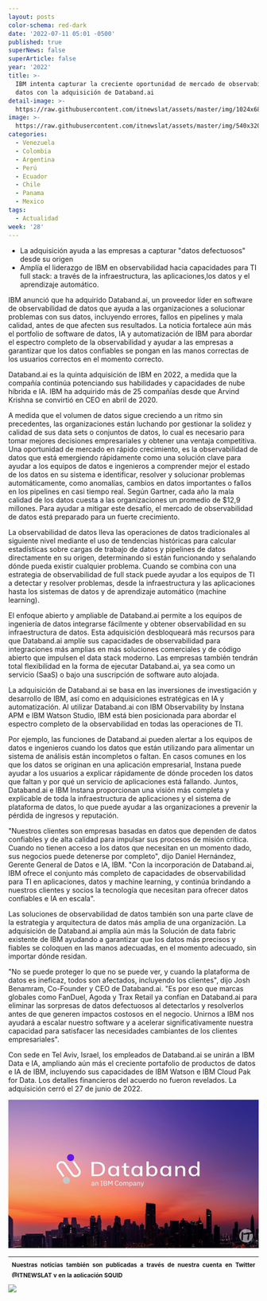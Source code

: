```yaml
---
layout: posts
color-schema: red-dark
date: '2022-07-11 05:01 -0500'
published: true
superNews: false
superArticle: false
year: '2022'
title: >-
  IBM intenta capturar la creciente oportunidad de mercado de observabilidad de
  datos con la adquisición de Databand.ai
detail-image: >-
  https://raw.githubusercontent.com/itnewslat/assets/master/img/1024x680/Databand-g.jpg
image: >-
  https://raw.githubusercontent.com/itnewslat/assets/master/img/540x320/databand-p.jpg
categories:
  - Venezuela
  - Colombia
  - Argentina
  - Perú
  - Ecuador
  - Chile
  - Panama
  - Mexico
tags:
  - Actualidad
week: '28'
---
```

- La adquisición ayuda a las empresas a capturar "datos defectuosos" desde su origen
- Amplía el liderazgo de IBM en observabilidad hacia capacidades para TI full stack: a través de la infraestructura, las aplicaciones,los  datos y el aprendizaje automático.

IBM anunció que ha adquirido Databand.ai, un proveedor líder en software de observabilidad de datos que ayuda a las organizaciones a solucionar problemas con sus datos, incluyendo errores, fallos en pipelines y mala calidad, antes de que afecten sus resultados. La noticia fortalece aún más el portfolio de software de datos, IA y automatización de IBM para abordar el espectro completo de la observabilidad y ayudar a las empresas a garantizar que los datos confiables se pongan en las manos correctas de los usuarios correctos en el momento correcto.

Databand.ai es la quinta adquisición de IBM en 2022, a medida que la compañía continúa potenciando sus habilidades y capacidades de nube híbrida e IA. IBM ha adquirido más de 25 compañías desde que Arvind Krishna se convirtió en CEO en abril de 2020.

A medida que el volumen de datos sigue creciendo a un ritmo sin precedentes, las organizaciones están luchando por gestionar la solidez y calidad de sus data sets o conjuntos de datos, lo cual es necesario para tomar mejores decisiones empresariales y obtener una ventaja competitiva. Una oportunidad de mercado en rápido crecimiento, es la observabilidad de datos que está emergiendo rápidamente como una solución clave para ayudar a los equipos de datos e ingenieros a comprender mejor el estado de los datos en su sistema e identificar, resolver y solucionar problemas automáticamente, como anomalías, cambios en datos importantes o fallos en los pipelines en casi tiempo real. Según Gartner, cada año la mala calidad de los datos cuesta a las organizaciones un promedio de $12,9 millones. Para ayudar a mitigar este desafío, el mercado de observabilidad de datos está preparado para un fuerte crecimiento. 

La observabilidad de datos lleva las operaciones de datos tradicionales al siguiente nivel mediante el uso de tendencias históricas para calcular estadísticas sobre cargas de trabajo de datos y pipelines de datos directamente en su origen, determinando si están funcionando y señalando dónde pueda existir cualquier problema. Cuando se combina con una estrategia de observabilidad de full stack puede ayudar a los equipos de TI a detectar y resolver problemas, desde la infraestructura y las aplicaciones hasta los sistemas de datos y de aprendizaje automático (machine learning).

El enfoque abierto y ampliable de Databand.ai permite a los equipos de ingeniería de datos integrarse fácilmente y obtener observabilidad en su infraestructura de datos. Esta adquisición desbloqueará más recursos para que Databand.ai amplíe sus capacidades de observabilidad para integraciones más amplias en más soluciones comerciales y de código abierto que impulsen el data stack moderno. Las empresas también tendrán total flexibilidad en la forma de ejecutar Databand.ai, ya sea como un servicio (SaaS) o bajo una suscripción de software auto alojada.

La adquisición de Databand.ai se basa en las inversiones de investigación y desarrollo de IBM, así como en adquisiciones estratégicas en IA y automatización. Al utilizar Databand.ai con IBM Observability by Instana APM e IBM Watson Studio, IBM está bien posicionada para abordar el espectro completo de la observabilidad en todas las operaciones de TI.

Por ejemplo, las funciones de Databand.ai pueden alertar a los equipos de datos e ingenieros cuando los datos que están utilizando para alimentar un sistema de análisis están incompletos o faltan. En casos comunes en los que los datos se originan en una aplicación empresarial, Instana puede ayudar a los usuarios a explicar rápidamente de dónde proceden los datos que faltan y por qué un servicio de aplicaciones está fallando. Juntos, Databand.ai e IBM Instana proporcionan una visión más completa y explicable de toda la infraestructura de aplicaciones y el sistema de plataforma de datos, lo que puede ayudar a las organizaciones a prevenir la pérdida de ingresos y reputación.

"Nuestros clientes son empresas basadas en datos que dependen de datos confiables y de alta calidad para impulsar sus procesos de misión crítica. Cuando no tienen acceso a los datos que necesitan en un momento dado, sus negocios puede detenerse por completo", dijo Daniel Hernández, Gerente General de Datos e IA, IBM. "Con la incorporación de Databand.ai, IBM ofrece el conjunto más completo de capacidades de observabilidad para TI en aplicaciones, datos y machine learning, y continúa brindando a nuestros clientes y socios la tecnología que necesitan para ofrecer datos confiables e IA en escala".

Las soluciones de observabilidad de datos también son una parte clave de la estrategia y arquitectura de datos más amplia de una organización. La adquisición de Databand.ai amplía aún más la Solución de data fabric existente de IBM ayudando a garantizar que los datos más precisos y fiables se coloquen en las manos adecuadas, en el momento adecuado, sin importar dónde residan.

"No se puede proteger lo que no se puede ver, y cuando la plataforma de datos es ineficaz, todos son afectados, incluyendo los clientes", dijo Josh Benamram, Co-Founder y CEO de Databand.ai. "Es por eso que marcas globales como FanDuel, Agoda y Trax Retail ya confían en Databand.ai para eliminar las sorpresas de datos defectuosos al detectarlos y resolverlos antes de que generen impactos costosos en el negocio. Unirnos a IBM nos ayudará a escalar nuestro software y a acelerar significativamente nuestra capacidad para satisfacer las necesidades cambiantes de los clientes empresariales".

Con sede en Tel Aviv, Israel, los empleados de Databand.ai se unirán a IBM Data e IA, ampliando aún más el creciente portafolio de productos de datos e IA de IBM, incluyendo sus capacidades de IBM Watson e IBM Cloud Pak for Data. Los detalles financieros del acuerdo no fueron revelados. La adquisición cerró el 27 de junio de 2022.

![](https://raw.githubusercontent.com/itnewslat/assets/master/img/540x320/databand-p.jpg)

<table style="height: 42px;" width="569">
<tbody>
<tr>
<td style="text-align: justify;"><sub><strong>Nuestras noticias también son publicadas a través de nuestra cuenta en Twitter <a href="https://twitter.com/itnewslat?lang=es">@ITNEWSLAT</a> y en la aplicación <a href="https://squidapp.co/en/">SQUID</a></strong></sub></td>
</tr>
</tbody>
</table>

<img src="https://tracker.metricool.com/c3po.jpg?hash=56f88a41e39ab42c063cc51676587a04"/>